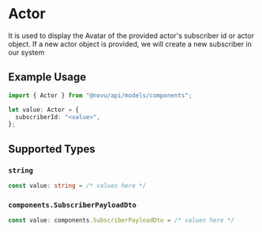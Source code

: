 # Actor

It is used to display the Avatar of the provided actor's subscriber id or actor object.
    If a new actor object is provided, we will create a new subscriber in our system
    

## Example Usage

```typescript
import { Actor } from "@novu/api/models/components";

let value: Actor = {
  subscriberId: "<value>",
};
```

## Supported Types

### `string`

```typescript
const value: string = /* values here */
```

### `components.SubscriberPayloadDto`

```typescript
const value: components.SubscriberPayloadDto = /* values here */
```

